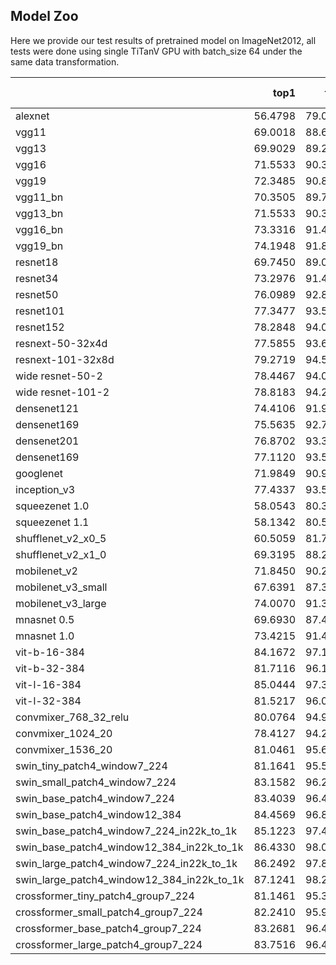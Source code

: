 ## Model Zoo
Here we provide our test results of pretrained model on ImageNet2012, all tests were done using single TiTanV GPU with batch_size 64 under the same data transformation.

|                        |    top1 |    top5 |  batch_size | image size |
|:-----------------------|--------:|--------:|------------:|-----------:|
| alexnet                | 56.4798 | 79.0281 |     64      |   224      |
| vgg11                  | 69.0018 | 88.6029 |     64      |   224      |
| vgg13                  | 69.9029 | 89.2203 |     64      |   224      |
| vgg16                  | 71.5533 | 90.3553 |     64      |   224      |
| vgg19                  | 72.3485 | 90.8488 |     64      |   224      |
| vgg11_bn               | 70.3505 | 89.7838 |     64      |   224      |
| vgg13_bn               | 71.5533 | 90.3473 |     64      |   224      |
| vgg16_bn               | 73.3316 | 91.4942 |     64      |   224      |
| vgg19_bn               | 74.1948 | 91.8139 |     64      |   224      |
| resnet18               | 69.7450 | 89.0645 |     64      |   224      |
| resnet34               | 73.2976 | 91.4102 |     64      |   224      |
| resnet50               | 76.0989 | 92.8389 |     64      |   224      |
| resnet101              | 77.3477 | 93.5342 |     64      |   224      |
| resnet152              | 78.2848 | 94.0457 |     64      |   224      |
| resnext-50-32x4d       | 77.5855 | 93.6921 |     64      |   224      |
| resnext-101-32x8d      | 79.2719 | 94.5073 |     64      |   224      |
| wide resnet-50-2       | 78.4467 | 94.0737 |     64      |   224      |
| wide resnet-101-2      | 78.8183 | 94.2775 |     64      |   224      |
| densenet121            | 74.4106 | 91.9557 |     64      |   224      |
| densenet169            | 75.5635 | 92.7949 |     64      |   224      |
| densenet201            | 76.8702 | 93.3584 |     64      |   224      |
| densenet169            | 77.1120 | 93.5422 |     64      |   224      |
| googlenet              | 71.9849 | 90.9047 |     64      |   224      |
| inception_v3           | 77.4337 | 93.5842 |     64      |   299      |
| squeezenet 1.0         | 58.0543 | 80.3848 |     64      |   224      |
| squeezenet 1.1         | 58.1342 | 80.5826 |     64      |   224      |
| shufflenet_v2_x0_5     | 60.5059 | 81.7096 |     64      |   224      |
| shufflenet_v2_x1_0     | 69.3195 | 88.2912 |     64      |   224      |
| mobilenet_v2           | 71.8450 | 90.2653 |     64      |   224      |
| mobilenet_v3_small     | 67.6391 | 87.3781 |     64      |   224      |
| mobilenet_v3_large     | 74.0070 | 91.3243 |     64      |   224      |
| mnasnet 0.5            | 69.6930 | 87.4480 |     64      |   224      |
| mnasnet 1.0            | 73.4215 | 91.4942 |     64      |   224      |
| vit-b-16-384           | 84.1672 | 97.1527 |     64      |   384      |
| vit-b-32-384           | 81.7116 | 96.1217 |     64      |   384      |
| vit-l-16-384           | 85.0444 | 97.3605 |     64      |   384      |
| vit-l-32-384           | 81.5217 | 96.0518 |     64      |   384      |
| convmixer_768_32_relu  | 80.0764 | 94.9896 |     64      |   224      |
| convmixer_1024_20      | 78.4127 | 94.2895 |     64      |   224      |
| convmixer_1536_20      | 81.0461 | 95.6194 |     64      |   224      |
| swin_tiny_patch4_window7_224  | 81.1641 | 95.5003 |  64   |   224     |
| swin_small_patch4_window7_224 | 83.1582 | 96.2376 |  64   |   224     |
| swin_base_patch4_window7_224  | 83.4039 | 96.4434 |  64   |   224     |
| swin_base_patch4_window12_384 | 84.4569 | 96.8950 |  64   |   384     |
| swin_base_patch4_window7_224_in22k_to_1k   | 85.1223 | 97.4744 |  64  |  224  |
| swin_base_patch4_window12_384_in22k_to_1k  | 86.4330 | 98.0619 |  64  |  384  |
| swin_large_patch4_window7_224_in22k_to_1k  | 86.2492 | 97.8800 |  64  |  224  |
| swin_large_patch4_window12_384_in22k_to_1k | 87.1241 | 98.2326 |  64  |  224  |
| crossformer_tiny_patch4_group7_224  | 81.1461 | 95.3105 |  64  |  224  |
| crossformer_small_patch4_group7_224 | 82.2410 | 95.9579 |  64  |  224  |  
| crossformer_base_patch4_group7_224  | 83.2681 | 96.4694 |  64  |  224  |
| crossformer_large_patch4_group7_224 | 83.7516 | 96.4954 |  64  |  224  |